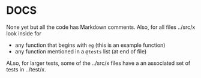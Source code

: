 # DOCS

None yet but all the code has Markdown comments. Also, for all files ../src/x look inside for 

- any function that begins with `eg` (this is an example function)
- any function mentioned in a `@tests` list (at end of file)

ALso, for larger tests, some of the ../src/x files have a an associated set of tests in ../test/x.

